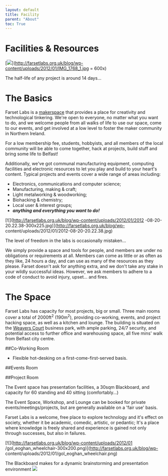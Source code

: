 ```yaml
---
layout: default
title: Facility
parent: "About"
toc: True
---
```

# Facilities & Resources

[![](http://farsetlabs.org.uk/blog/wp-content/uploads/2012/01/IMG_1768_1-682x1024.jpg)](http://farsetlabs.org.uk/blog/wp-content/uploads/2012/01/IMG_1768_1.jpg = 600x)

The half-life of any project is around 14 days...

# The Basics

Farset Labs is a [makerspace](http://en.wikipedia.org/wiki/Hackerspace) that
provides a place for creativity and technological tinkering. We're open to
everyone, no matter what you want to do, and we welcome people from all walks
of life to use our space, come to our events, and get involved at a low level
to foster the maker community in Northern Ireland.

For a low membership fee, students, hobbyists, and all members of the local community will be able to come together, hack at projects, build stuff and bring some life to Belfast!

Additionally, we've got communal manufacturing equipment, computing facilities
and electronic resources to let you play and build to your heart's content. Typical projects and events cover a wide range of areas including:

  * Electronics, communications and computer science;
  * Manufacturing, making & craft;
  * Light metalworking & woodworking;
  * Biohacking & chemistry;
  * Local user & interest groups;
  * _**anything and everything you want to do!**_

[![](http://farsetlabs.org.uk/blog/wp-content/uploads/2012/01/2012
-08-20-20.22.38-300x225.jpg)](http://farsetlabs.org.uk/blog/wp-
content/uploads/2012/01/2012-08-20-20.22.38.jpg)

The level of
freedom in the labs is occasionally mistaken...

 We simply provide a space and tools for people, and members are under no obligations or requirements at all. Members can come as little or as often as they like, 24 hours a day, and can use as many of the resources as they please. Farset doesn't ask for anything extra, and we don't take any stake in your wildly successful ideas. However, we ask members to adhere to a code of conduct to avoid injury, upset... and fires.

# The Space

Farset Labs has capacity for most projects, big or small. Three main rooms cover a total of 2000ft<sup>2</sup> (190m<sup>2</sup>), providing co-working, events, and project hacking space, as well as a kitchen and lounge. The building is situated on the [Weavers Court](http://www.weaverscourt.com/) business park, with ample parking, 24/7 security, and potential access to further office and warehousing space, all five mins' walk from Belfast city centre.

##Co-Working Room
  * Flexible hot-desking on a first-come-first-served basis.

##Events Room

##Project Room

The Event space has
presentation facilities, a 30sqm Blackboard, and capacity for 60 standing and
40 sitting (comfortably...)

The Event Space, Workshop, and Lounge
can be booked for private events/meetings/projects, but are generally
available on a 'fair use' basis.

Farset Labs is a welcome, free place to explore technology and it's effect on society, whether it be academic, comedic, artistic, or pedantic; It's a place where knowledge is freely shared and experience is gained not only through successes, but also in failures.

[![](http://farsetlabs.org.uk/blog/wp-content/uploads/2012/01
/gol_eoghan_wheelchair-300x200.png)](http://farsetlabs.org.uk/blog/wp-
content/uploads/2012/01/gol_eoghan_wheelchair.png) 

The Blackboard makes for a
dynamic brainstorming and presentation environment
[![](http://farsetlabs.org.uk/blog/wp-content/uploads/2012/01/desks-300x199.png)](http://farsetlabs.org.uk/blog/wp-content/uploads/2013/04/IMG_20130401_202958-1-1024x768.jpg) 
